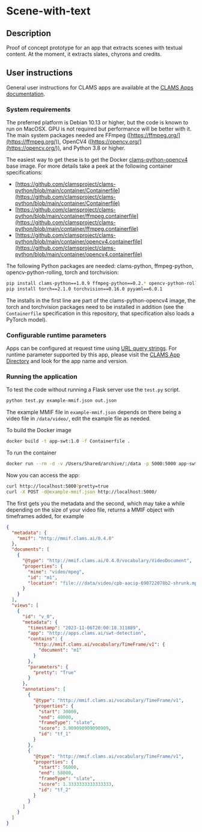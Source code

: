 # Scene-with-text 


## Description

Proof of concept prototype for an app that extracts scenes with textual content. At the moment, it extracts slates, chyrons and credits.


## User instructions

General user instructions for CLAMS apps are available at the [CLAMS Apps documentation](https://apps.clams.ai/clamsapp).


### System requirements

The preferred platform is Debian 10.13 or higher, but the code is known to run on MacOSX. GPU is not required but performance will be better with it. The main system packages needed are FFmpeg ([https://ffmpeg.org/](https://ffmpeg.org/)), OpenCV4 ([https://opencv.org/](https://opencv.org/)), and Python 3.8 or higher. 

The easiest way to get these is to get the Docker [clams-python-opencv4](https://github.com/clamsproject/clams-python/pkgs/container/clams-python-opencv4) base image. For more details take a peek at the following container specifications:

- [https://github.com/clamsproject/clams-python/blob/main/container/Containerfile](https://github.com/clamsproject/clams-python/blob/main/container/Containerfile)
- [https://github.com/clamsproject/clams-python/blob/main/container/ffmpeg.containerfile](https://github.com/clamsproject/clams-python/blob/main/container/ffmpeg.containerfile)
- [https://github.com/clamsproject/clams-python/blob/main/container/opencv4.containerfile](https://github.com/clamsproject/clams-python/blob/main/container/opencv4.containerfile)

The following Python packages are needed: clams-python, ffmpeg-python, opencv-python-rolling, torch and torchvision:

```bash
pip install clams-python==1.0.9 ffmpeg-python==0.2.* opencv-python-rolling
pip install torch==2.1.0 torchvision==0.16.0 pyyaml==6.0.1
```

The installs in the first line are part of the clams-python-opencv4 image, the torch and torchvision packages need to be installed in addition (see the `Containerfile` specification in this repository, that specification also loads a PyTorch model).


### Configurable runtime parameters

Apps can be configured at request time using [URL query strings](https://en.wikipedia.org/wiki/Query_string). For runtime parameter supported by this app, please visit the [CLAMS App Directory](https://apps.clams.ai) and look for the app name and version. 


### Running the application

To test the code without running a Flask server use the `test.py` script. 

```bash
python test.py example-mmif.json out.json
```

The example MMIF file in `example-mmif.json` depends on there being a video file in `/data/video/`, edit the example file as needed.

To build the Docker image

```bash
docker build -t app-swt:1.0 -f Containerfile .
```

To run the container

```bash
docker run --rm -d -v /Users/Shared/archive/:/data -p 5000:5000 app-swt:1.0
```

Now you can access the app:

```bash
curl http://localhost:5000?pretty=true
curl -X POST -d@example-mmif.json http://localhost:5000/
```

The first gets you the metadata and the second, which may take a while depending on the size of your video file, returns a MMIF object with timeframes added, for example

```json
{
  "metadata": {
    "mmif": "http://mmif.clams.ai/0.4.0"
  },
  "documents": [
    {
      "@type": "http://mmif.clams.ai/0.4.0/vocabulary/VideoDocument",
      "properties": {
        "mime": "video/mpeg",
        "id": "m1",
        "location": "file:///data/video/cpb-aacip-690722078b2-shrunk.mp4"
      }
    }
  ],
  "views": [
    {
      "id": "v_0",
      "metadata": {
        "timestamp": "2023-11-06T20:00:18.311889",
        "app": "http://apps.clams.ai/swt-detection",
        "contains": {
          "http://mmif.clams.ai/vocabulary/TimeFrame/v1": {
            "document": "m1"
          }
        },
        "parameters": {
          "pretty": "True"
        }
      },
      "annotations": [
        {
          "@type": "http://mmif.clams.ai/vocabulary/TimeFrame/v1",
          "properties": {
            "start": 30000,
            "end": 40000,
            "frameType": "slate",
            "score": 3.909090909090909,
            "id": "tf_1"
          }
        },
        {
          "@type": "http://mmif.clams.ai/vocabulary/TimeFrame/v1",
          "properties": {
            "start": 56000,
            "end": 58000,
            "frameType": "slate",
            "score": 1.3333333333333333,
            "id": "tf_2"
          }
        }
      ]
    }
  ]
}
```
